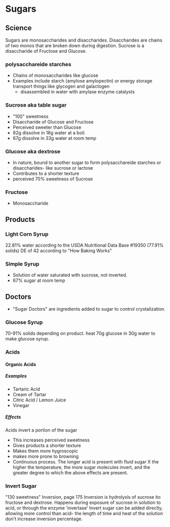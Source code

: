 # Sugars

## Science
Sugars are monosaccharides and disaccharides.
Disaccharides are chains of two monos that are broken down during digestion. Sucrose is a disaccharide of Fructose and Glucose.

### polysacchareide starches
- Chains of monosaccharides like glucose
- Examples include starch (amylose amylopectin) or energy storage transport things like glycogen and galactogen
  - disassembled in water with amylase enzyme catalysts

### Sucrose aka table sugar
- "100" sweetness
- Disaccharide of Glucose and Fructose
- Perceived sweeter than Glucose
- 82g dissolve in 18g water at a boil.
- 67g dissolve in 33g water at room temp

### Glucose aka dextrose
- In nature, bound to another sugar to form polysacchareide starches or disaccharides- like sucrose or lactose
- Contributes to a shorter texture
- perceived 70% sweetness of Sucrose

### Fructose
- Monosaccharide

## Products
### Light Corn Syrup
22.81% water according to the USDA Nutritional Data Base #19350 (77.91% solids)
DE of 42 according to "How Baking Works"

### Simple Syrup
- Solution of water saturated with sucrose, not inverted.
- 67% sugar at room temp

## Doctors
- "Sugar Doctors" are ingredients added to sugar to control crystalization.
### Glucose Syrup
70-91% solids depending on product.
heat 70g glucose in 30g water to make glucose syrup.
### Acids
#### Organic Acids
##### Examples
- Tartaric Acid
- Cream of Tartar
- Citric Acid / Lemon Juice
- Vinegar

##### Effects
Acids invert a portion of the sugar
- This increases perceived sweetness
- Gives products a shorter texture
- Makes them more hygroscopic
- makes more prone to browning
- Continuous process. The longer acid is present with fluid sugar X the higher the temperature, the more sugar molecules invert, and the greater degree to which the above effects are present.

### Invert Sugar
"130 sweetness"
Inversion, page 175
Inversion is hydrolysis of sucrose ito fructose and dextrose.
Happens during exposure of sucrose in solution to acid, or through the enzyme 'invertase'
Invert sugar can be added directly, allowing more control than acid- the length of time and heat of the solution don't increase inversion percentage.
